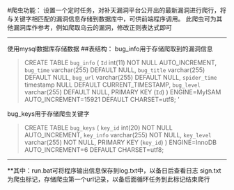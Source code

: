#爬虫功能：
设置一个定时任务，对补天漏洞平台公开出的最新漏洞进行爬行，将与关键字相匹配的漏洞信息存储到数据库中，可供前端程序调用。 
此爬虫可为其他漏洞库作参考，例如爬取乌云的漏洞，修改正则表达式即可
***
使用mysql数据库存储数据
##表结构：
bug_info用于存储爬取到的漏洞信息
>CREATE TABLE `bug_info` (
  `Id` int(11) NOT NULL AUTO_INCREMENT,
  `bug_time` varchar(255) DEFAULT NULL,
  `bug_title` varchar(255) DEFAULT NULL,
  `bug_url` varchar(255) DEFAULT NULL,
  `spider_time` timestamp NULL DEFAULT CURRENT_TIMESTAMP,
  `bug_level` varchar(255) DEFAULT NULL,
  PRIMARY KEY (`Id`)
) ENGINE=MyISAM AUTO_INCREMENT=15921 DEFAULT CHARSET=utf8;
'

bug_keys用于存储爬虫关键字
>CREATE TABLE `bug_keys` (
  `key_id` int(20) NOT NULL AUTO_INCREMENT,
  `key_info` varchar(255) NOT NULL,
  `key_level` varchar(255) NOT NULL,
  PRIMARY KEY (`key_id`)
) ENGINE=InnoDB AUTO_INCREMENT=6 DEFAULT CHARSET=utf8;
***
**其中：run.bat可将程序输出信息保存到log.txt中，以备日后查看日志
sign.txt为爬虫标记，存储爬虫第一个url记录，以备后面循环任务到此标记结束爬行
